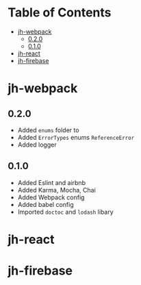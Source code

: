 # Table of Contents #
<!-- START doctoc generated TOC please keep comment here to allow auto update -->
<!-- DON'T EDIT THIS SECTION, INSTEAD RE-RUN doctoc TO UPDATE -->


- [jh-webpack](#jh-webpack)
  - [0.2.0](#020)
  - [0.1.0](#010)
- [jh-react](#jh-react)
- [jh-firebase](#jh-firebase)

<!-- END doctoc generated TOC please keep comment here to allow auto update -->

# jh-webpack

## 0.2.0
- Added `enums` folder to  
- Added `ErrorTypes` enums
	`ReferenceError`
- Added logger


## 0.1.0
- Added Eslint and airbnb
- Added Karma, Mocha, Chai
- Added Webpack config
- Added babel config
- Imported `doctoc` and `lodash` libary


# jh-react


# jh-firebase
